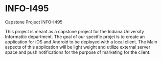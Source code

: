 # INFO-I495
Capstone Project INFO-I495

This project is meant as a capstone project for the Indiana University Informattic department. 
The goal of our specific projet is to create an application for iOS and Android to be deployed with a local client.
The Main aspects of this application will be light weight and utilize external server space and push notifications
for the purpose of marketing for the client.
